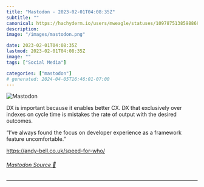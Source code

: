```yaml
---
title: "Mastodon - 2023-02-01T04:08:35Z"
subtitle: ""
canonical: https://hachyderm.io/users/mweagle/statuses/109787513859886870
description:
image: "/images/mastodon.png"

date: 2023-02-01T04:08:35Z
lastmod: 2023-02-01T04:08:35Z
image: ""
tags: ["Social Media"]

categories: ["mastodon"]
# generated: 2024-04-05T16:46:01-07:00
---
```

![Mastodon](/images/mastodon.png)

<p>DX is important because it enables better CX. DX that exclusively over indexes on cycle time is mistakes the rate of output with the desired outcomes.</p><p>“I’ve always found the focus on developer experience as a framework feature uncomfortable.”</p><p><a href="https://andy-bell.co.uk/speed-for-who/" target="_blank" rel="nofollow noopener noreferrer" translate="no"><span class="invisible">https://</span><span class="">andy-bell.co.uk/speed-for-who/</span><span class="invisible"></span></a></p>


###### [Mastodon Source 🐘](https://hachyderm.io/@mweagle/109787513859886870)

___
